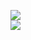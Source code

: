 [![](https://img.shields.io/badge/Made%20With-Github%20Spray-lightgrey.svg?style=for-the-badge&logo=github)](https://github.com/Annihil/github-spray#6061)  
[![](https://i.imgur.com/2DrTn0Z.gif)](https://github.com/Annihil/github-spray)